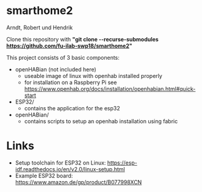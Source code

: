 # smarthome2
Arndt, Robert und Hendrik

Clone this repository with **"git clone --recurse-submodules https://github.com/fu-ilab-swp18/smarthome2"**

This project consists of 3 basic components:
- openHABian (not included here)
    - useable image of linux with openhab installed properly
    - for installation on a Raspberry Pi see https://www.openhab.org/docs/installation/openhabian.html#quick-start
- ESP32/
    - contains the application for the esp32
- openHABian/
    - contains scripts to setup an openhab installation using fabric

# Links
- Setup toolchain for ESP32 on Linux: https://esp-idf.readthedocs.io/en/v2.0/linux-setup.html
- Example ESP32 board: https://www.amazon.de/gp/product/B077998XCN
